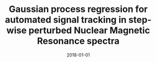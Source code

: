 ---
# Documentation: https://wowchemy.com/docs/managing-content/

title: Gaussian process regression for automated signal tracking in step-wise perturbed
  Nuclear Magnetic Resonance spectra
subtitle: ''
summary: ''
authors:
- zieba
- Piotr J. Klukowski
- Adam F. Gonczarek
- Yaroslav Nikolaev
- Michał J. Walczak
tags: []
categories: []
date: '2018-01-01'
lastmod: 2022-10-07T05:50:52Z
featured: false
draft: false

# Featured image
# To use, add an image named `featured.jpg/png` to your page's folder.
# Focal points: Smart, Center, TopLeft, Top, TopRight, Left, Right, BottomLeft, Bottom, BottomRight.
image:
  caption: ''
  focal_point: ''
  preview_only: false

# Projects (optional).
#   Associate this post with one or more of your projects.
#   Simply enter your project's folder or file name without extension.
#   E.g. `projects = ["internal-project"]` references `content/project/deep-learning/index.md`.
#   Otherwise, set `projects = []`.
projects: []
publishDate: '2022-10-07T05:50:51.238632Z'
publication_types:
- '2'
abstract: ''
publication: '*Applied Soft Computing*'
doi: 10.1016/j.asoc.2018.03.046
---